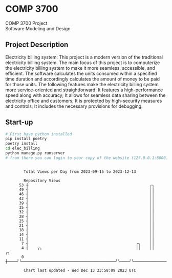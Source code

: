 # COMP 3700
COMP 3700 Project  
Software Modeling and Design
## Project Description
Electricity billing system: This project is a modern version of the traditional electricity billing system. The main focus of this project is to computerize the electricity billing system to make it more seamless, accessible, and efficient. The software calculates the units consumed within a specified time duration and accordingly calculates the amount of money to be paid for those units. The following features make the electricity billing system more service-oriented and straightforward: It features a high-performance speed along with accuracy; It allows for seamless data sharing between the electricity office and customers; It is protected by high-security measures and controls; It includes the necessary provisions for debugging.

## Start-up
```bash
# First have python installed
pip install poetry
poetry install
cd elec_billing
python manage.py runserver
# from there you can login to your copy of the website (127.0.0.1:8000), default creds are admin/admin
```

```

        Total Views per Day from 2023-09-15 to 2023-12-13

        Repository Views
      53 ┼                                                     ╭╮
      49 ┤                                                     ││
      46 ┤                                                     ││
      42 ┤                                                     ││
      39 ┤                                                     ││
      35 ┤                                                     ││
      32 ┤                                                     ││
      28 ┤                                                     ││
      25 ┤                                                     ││
      21 ┤                                                     ││
      18 ┤                                                     ││
      14 ┤                                                     ││
      11 ┤                                                     ││
       7 ┤                                               ╭╮    ││
       4 ┤    ╭╮                                         ││    ││                            ╭╮
       0 ┼────╯╰─────────────────────────────────────────╯╰────╯╰────────────────────────────╯╰────

        Chart last updated - Wed Dec 13 23:58:09 2023 UTC
        
```

